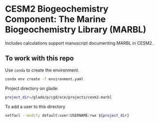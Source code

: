 # CESM2 Biogeochemistry Component: The Marine Biogeochemistry Library (MARBL)

Includes calculations support manuscript documenting MARBL in CESM2.

## To work with this repo

Use `conda` to create the environment.

```bash
conda env create -f environment.yaml
```

Project directory on glade:

```bash
project_dir=/glade/p/cgd/oce/projects/cesm2-marbl
```

To add a user to this directory
```bash
setfacl --modify default:user:USERNAME:rwx ${project_dir}
```